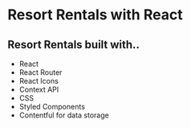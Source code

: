 #  Resort Rentals with React

## Resort Rentals built with..
*  React
*  React Router
*  React Icons
*  Context API
*  CSS
*  Styled Components
*  Contentful for data storage